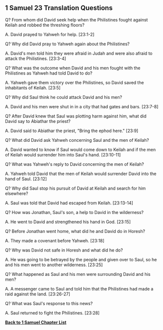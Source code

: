 ## 1 Samuel 23 Translation Questions ##

Q? From whom did David seek help when the Philistines fought against Keilah and robbed the threshing floors?

A. David prayed to Yahweh for help. [23:1-2]

Q? Why did David pray to Yahweh again about the Philistines?

A. David's men told him they were afraid in Judah and were also afraid to attack the Philistines. [23:3-4]

Q? What was the outcome when David and his men fought with the Philistines as Yahweh had told David to do?

A. Yahweh gave them victory over the Philistines, so David saved the inhabitants of Keilah. [23:5]

Q? Why did Saul think he could attack David and his men?

A. David and his men were shut in in a city that had gates and bars. [23:7-8]

Q? After David knew that Saul was plotting harm against him, what did David say to Abiathar the priest?

A. David said to Abiathar the priest, "Bring the ephod here." [23:9]

Q? What did David ask Yahweh concerning Saul and the men of Keilah?

A. David wanted to know if Saul would come down to Keilah and if the men of Keilah would surrender him into Saul's hand. [23:10-11]

Q? What was Yahweh's reply to David concerning the men of Keilah?

A. Yahweh told David that the men of Keilah would surrender David into the hand of Saul. [23:12]

Q? Why did Saul stop his pursuit of David at Keilah and search for him elsewhere?

A. Saul was told that David had escaped from Keilah. [23:13-14]

Q? How was Jonathan, Saul's son, a help to David in the wilderness?

A. He went to David and strengthened his hand in God. [23:15]

Q? Before Jonathan went home, what did he and David do in Horesh?

A. They made a covenant before Yahweh. [23:18]

Q? Why was David not safe in Horesh and what did he do?

A. He was going to be betrayed by the people and given over to Saul, so he and his men went to another wilderness. [23:25]

Q? What happened as Saul and his men were surrounding David and his men?

A. A messenger came to Saul and told him that the Philistines had made a raid against the land. [23:26-27]

Q? What was Saul's response to this news?

A. Saul returned to fight the Philistines. [23:28]

__[Back to 1 Samuel Chapter List](./)__

